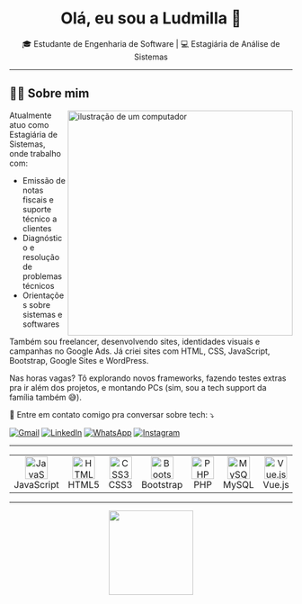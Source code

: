 <h1 align="center">Olá, eu sou a Ludmilla 👋</h1>

<p align="center"> 🎓 Estudante de Engenharia de Software | 💻 Estagiária de Análise de Sistemas </p>

---

## 👩‍💻 Sobre mim 

<img src="https://raw.githubusercontent.com/MicaelliMedeiros/micaellimedeiros/master/image/computer-illustration.png" alt="ilustração de um computador" min-width="400px" max-width="400px" width="400px" align="right">

Atualmente atuo como Estagiária de Sistemas, onde trabalho com:
- Emissão de notas fiscais e suporte técnico a clientes
- Diagnóstico e resolução de problemas técnicos
- Orientações sobre sistemas e softwares

Também sou freelancer, desenvolvendo sites, identidades visuais e campanhas no Google Ads. Já criei sites com HTML, CSS, JavaScript, Bootstrap, Google Sites e WordPress.

Nas horas vagas? Tô explorando novos frameworks, fazendo testes extras pra ir além dos projetos, e montando PCs (sim, sou a tech support da família também 😅).

<p align="left">
  💌 Entre em contato comigo pra conversar sobre tech: ⤵️
</p>

<p align="left">
  <a href="#" title="Gmail">
  <img src="https://img.shields.io/badge/-Gmail-FF0000?style=flat-square&labelColor=FF0000&logo=gmail&logoColor=white&link=mailto:ludy7117@gmail.com" alt="Gmail"/></a>
  <a href="#" title="LinkedIn">
  <img src="https://img.shields.io/badge/-Linkedin-0e76a8?style=flat-square&logo=Linkedin&logoColor=white&link=https://www.linkedin.com/in/ludmilla-oliveira-a234aa280/" alt="LinkedIn"/></a>
  <a href="#" title="WhatsApp">
  <img src="https://img.shields.io/badge/-WhatsApp-25d366?style=flat-square&labelColor=25d366&logo=whatsapp&logoColor=white&link=https://wa.me/5561984853144" alt="WhatsApp"/></a>
  <a href="#" title="Instagram">
  <img src="https://img.shields.io/badge/-Instagram-DF0174?style=flat-square&labelColor=DF0174&logo=instagram&logoColor=white&link=LINK-DO-SEU-INSTAGRAM" alt="Instagram"/></a>
</p>

---

<table align="center"> <tr align="center"> <td> <img src="https://cdn.jsdelivr.net/gh/devicons/devicon/icons/javascript/javascript-original.svg" width="40" alt="JavaScript"/> <br>JavaScript </td> <td> <img src="https://cdn.jsdelivr.net/gh/devicons/devicon/icons/html5/html5-original.svg" width="40" alt="HTML5"/> <br>HTML5 </td> <td> <img src="https://cdn.jsdelivr.net/gh/devicons/devicon/icons/css3/css3-original.svg" width="40" alt="CSS3"/> <br>CSS3 </td> <td> <img src="https://cdn.jsdelivr.net/gh/devicons/devicon/icons/bootstrap/bootstrap-original.svg" width="40" alt="Bootstrap"/> <br>Bootstrap </td> <td> <img src="https://cdn.jsdelivr.net/gh/devicons/devicon/icons/php/php-original.svg" width="40" alt="PHP"/> <br>PHP </td> <td> <img src="https://cdn.jsdelivr.net/gh/devicons/devicon/icons/mysql/mysql-original.svg" width="40" alt="MySQL"/> <br>MySQL </td> <td> <img src="https://cdn.jsdelivr.net/gh/devicons/devicon/icons/vuejs/vuejs-original.svg" width="40" alt="Vue.js"/> <br>Vue.js </td> </tr> </table>

---

<p align="center">
  <img height="150em" src="https://github-readme-stats.vercel.app/api/top-langs/?username=ludy-d3v&layout=compact&langs_count=8&theme=github_dark"/>
</p>
